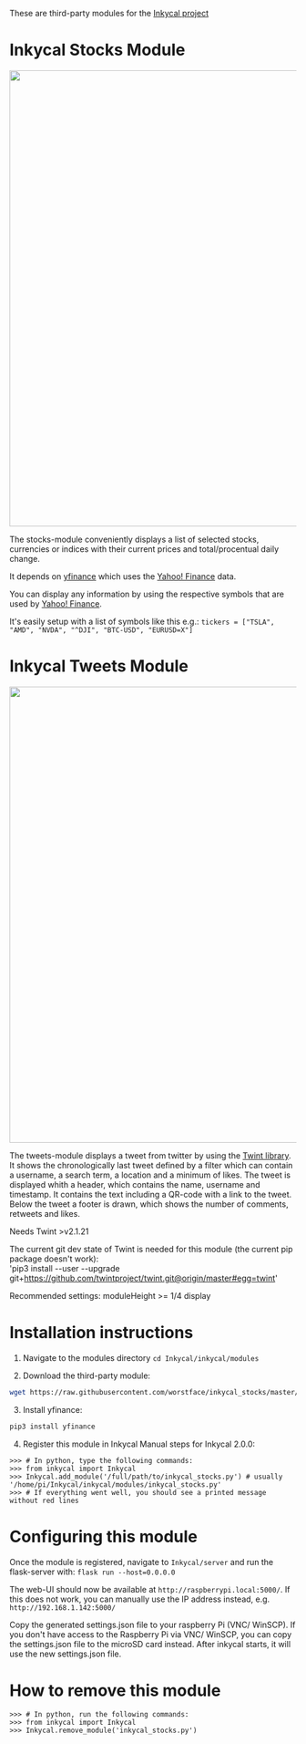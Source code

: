 These are third-party modules for the [Inkycal project](https://github.com/aceisace/Inky-Calendar)

# Inkycal Stocks Module
<p align="center">
            <img src="https://raw.githubusercontent.com/worstface/inkycal_stocks/master/Gallery/inkycal_stocks.jpg" width="800">
</p>

The stocks-module conveniently displays a list of selected stocks, currencies or indices with their current prices and total/procentual daily change.

It depends on [yfinance](https://github.com/ranaroussi/yfinance) which uses the [Yahoo! Finance](https://finance.yahoo.com/) data. 

You can display any information by using the respective symbols that are used by [Yahoo! Finance](https://finance.yahoo.com/).

It's easily setup with a list of symbols like this e.g.: 
`tickers = ["TSLA", "AMD", "NVDA", "^DJI", "BTC-USD", "EURUSD=X"]`

# Inkycal Tweets Module
<p align="center">
            <img src="https://raw.githubusercontent.com/worstface/inkycal_stocks/master/Gallery/inkycal_tweets.jpg" width="800">
</p>

The tweets-module displays a tweet from twitter by using the [Twint library](https://github.com/twintproject/twint).
It shows the chronologically last tweet defined by a filter which can contain a username, a search term, a location and a minimum of likes.
The tweet is displayed whith a header, which contains the name, username and timestamp. It contains the text including a QR-code with a link to the tweet. 
Below the tweet a footer is drawn, which shows the number of comments, retweets and likes.

Needs Twint >v2.1.21

The current git dev state of Twint is needed for this module (the current pip package doesn't work):  
'pip3 install --user --upgrade git+https://github.com/twintproject/twint.git@origin/master#egg=twint'

Recommended settings: moduleHeight >= 1/4 display

# Installation instructions

1) Navigate to the modules directory
`cd Inkycal/inkycal/modules`

2) Download the third-party module:
```bash
wget https://raw.githubusercontent.com/worstface/inkycal_stocks/master/inkycal_stocks.py
```

3) Install yfinance:
```bash
pip3 install yfinance
```

4) Register this module in Inkycal
Manual steps for Inkycal 2.0.0:

```python3
>>> # In python, type the following commands:
>>> from inkycal import Inkycal
>>> Inkycal.add_module('/full/path/to/inkycal_stocks.py') # usually '/home/pi/Inkycal/inkycal/modules/inkycal_stocks.py'
>>> # If everything went well, you should see a printed message without red lines
```

# Configuring this module
Once the module is registered, navigate to `Inkycal/server` and run the flask-server with:
`flask run --host=0.0.0.0`

The web-UI should now be available at `http://raspberrypi.local:5000/`. If this does not work, you can manually use the IP address instead, e.g. `http://192.168.1.142:5000/`

Copy the generated settings.json file to your raspberry Pi (VNC/ WinSCP). 
If you don't have access to the Raspberry Pi via VNC/ WinSCP, you can copy the settings.json file to the microSD card instead. After inkycal starts, it will use the new settings.json file.

# How to remove this module
```python3
>>> # In python, run the following commands:
>>> from inkycal import Inkycal
>>> Inkycal.remove_module('inkycal_stocks.py')
```
